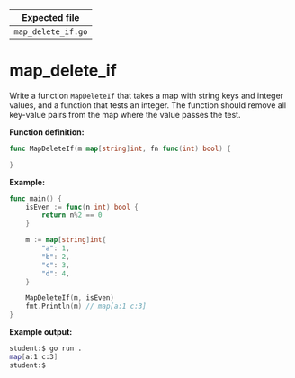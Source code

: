 | Expected file      |
| ------------------ |
| `map_delete_if.go` |

# map_delete_if

Write a function `MapDeleteIf` that takes a map with string keys and integer values, and a function that tests an integer. The function should remove all key-value pairs from the map where the value passes the test.

**Function definition:**

```go
func MapDeleteIf(m map[string]int, fn func(int) bool) {

}
```

**Example:**

```go
func main() {
    isEven := func(n int) bool {
        return n%2 == 0
    }

    m := map[string]int{
        "a": 1,
        "b": 2,
        "c": 3,
        "d": 4,
    }

    MapDeleteIf(m, isEven)
    fmt.Println(m) // map[a:1 c:3]
}
```

**Example output:**

```sh
student:$ go run .
map[a:1 c:3]
student:$
```
